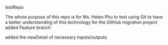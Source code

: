 testRepo

The whole purpose of this repo is for Ms. Helen Phu to test using Git to have a better understanding of this technology for the GitHub migration project
added Feature branch

added the newDetail of necessary inputs/outputs
